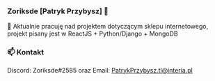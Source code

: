 ### Zoriksde [Patryk Przybysz] 👋
🌱 Aktualnie pracuję nad projektem dotyczącym sklepu internetowego, projekt pisany jest w ReactJS + Python/Django + MongoDB

### 📫 Kontakt
Discord: Zoriksde#2585 oraz Email: PatrykPrzybysz.tl@interia.pl
<!--
**Zoriksde/Zoriksde** is a ✨ _special_ ✨ repository because its `README.md` (this file) appears on your GitHub profile.

Here are some ideas to get you started:

- 🔭 I’m currently working on ...
- 🌱 I’m currently learning ...
- 👯 I’m looking to collaborate on ...
- 🤔 I’m looking for help with ...
- 💬 Ask me about ...
- 📫 How to reach me: ...
- 😄 Pronouns: ...
- ⚡ Fun fact: ...
-->
